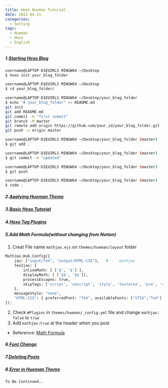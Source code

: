 ```yaml
---
title: Hexo Hueman Tutorial
date: 2022-04-21
categories:
  - Setting
tags: 
  - Hueman
  - Hexo
  - English
---
```



##### 1.[Starting Hexo Blog](https://futurecreator.github.io/2016/06/14/get-started-with-hexo/)

```bash
username@LAPTOP-D1EUIRLS MINGW64 ~/Desktop
$ hexo init your_blog_folder

username@LAPTOP-D1EUIRLS MINGW64 ~/Desktop
$ cd your_blog_folder/

username@LAPTOP-D1EUIRLS MINGW64 ~/Desktop/your_blog_folder
$ echo "# your_blog_folder" >> README.md
git init
git add README.md
git commit -m "first commit"
git branch -M master
git remote add origin https://github.com/your_id/your_blog_folder.git
git push -u origin master

username@LAPTOP-D1EUIRLS MINGW64 ~/Desktop/your_blog_folder (master)
$ git add .

username@LAPTOP-D1EUIRLS MINGW64 ~/Desktop/your_blog_folder (master)
$ git commit -m "updated"

username@LAPTOP-D1EUIRLS MINGW64 ~/Desktop/your_blog_folder (master)
$ git push

username@LAPTOP-D1EUIRLS MINGW64 ~/Desktop/your_blog_folder (master)
$ code .
```



##### 2.[Applying Hueman Theme](https://futurecreator.github.io/2016/06/14/hexo-apply-hueman-theme/)



##### 3.[Basic Hexo Tutorial](https://futurecreator.github.io/2016/06/21/hexo-basic-usage/)



##### 4.[Hexo Tag Plugins](https://futurecreator.github.io/2016/06/19/hexo-tag-plugins/)


##### 5.Add Math Formula(without changing from Notion)

1) Creat File name `mathjax.ejs` on `themes/hueman/layout` folder

```python
MathJax.Hub.Config({
    jax: ["input/TeX", "output/HTML-CSS"],   #     mathjax       
    tex2jax: {
        inlineMath: [ ['$', '$'] ],
        displayMath: [ ['$$', '$$']],
        processEscapes: true,
        skipTags: ['script', 'noscript', 'style', 'textarea', 'pre', 'code']
    },
    messageStyle: "none",
    "HTML-CSS": { preferredFont: "TeX", availableFonts: ["STIX","TeX"] }
});

```
2) Check ``#Plugins`` in `themes/hueman/_config.yml` file and change `mathjax: false` to `true`
3) Add `mathjax:true` at the header when you post

- Reference: [Math Formula](https://intrepidgeeks.com/tutorial/add-hexo-mathjax-support)




##### 6.[Font Change](https://futurecreator.github.io/2018/06/12/hexo-change-font-on-hueman-theme/)


##### 7.[Deleting Posts](https://futurecreator.github.io/2017/01/15/how-to-delete-post-in-hexo/)

##### 8.[Error in Hueman Theme](https://pictureyou-neo.github.io/categories/2-Web/Hexo/)


`To Be Continued..`